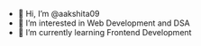 - 👋 Hi, I’m @aakshita09
- 👀 I’m interested in Web Development and DSA
- 🌱 I’m currently learning Frontend Development
